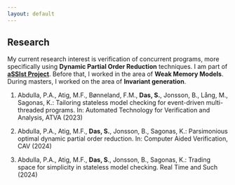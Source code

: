 ```yaml
---
layout: default
---
```


## Research

My current research interest is verification of concurrent programs, more specifically using **Dynamic Partial Order Reduction** techniques. I am part of [**aSSIst Project**](https://assist-project.github.io/). Before that, I worked in the area of **Weak Memory Models**. During masters, I worked on the area of **Invariant generation**.

1. Abdulla, P.A., Atig, M.F., Bønneland, F.M., **Das, S.**, Jonsson, B., Lång, M., Sagonas, K.: Tailoring stateless model checking for event-driven multi-threaded programs. In: Automated Technology for Verification and Analysis, ATVA (2023)

2. Abdulla, P.A., Atig, M.F., **Das, S.**, Jonsson, B., Sagonas, K.: Parsimonious optimal dynamic partial order reduction. In: Computer Aided Verification, CAV (2024)

3. Abdulla, P.A., Atig, M.F., **Das, S**., Jonsson, B., Sagonas, K.: Trading space for simplicity in stateless model checking. Real Time and Such (2024)